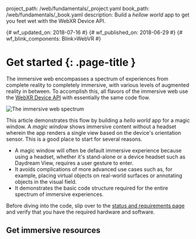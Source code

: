project_path: /web/fundamentals/_project.yaml
book_path: /web/fundamentals/_book.yaml
description: Build a <em>hellow world</em> app to get you feet wet with the WebXR Device API.

{# wf_updated_on: 2018-07-16 #}
{# wf_published_on: 2018-06-29 #}
{# wf_blink_components: Blink>WebVR #}

# Get started {: .page-title }

The immersive web encompasses a spectrum of experiences from complete reality to completely immersive, with various levels of augmented reality in between. To accomplish this, all flavors of the immersive web use the [WebXR Device API](https://immersive-web.github.io/webxr-reference/webxr-device-api/) with essentially the same code flow.

![The immersive web spectrum](/web/fundamentals/immersive/images/immersive-spectrum.png)

This article demonstrates this flow by building a _hello world_ app for a magic window. A _magic window_ shows immersive content without a headset wherein the app renders a single view based on the device's orientation sensor. This is a good place to start for several reasons.

* A magic window will often be default immersive experience because using a headset, whether it's stand-alone or a device headset such as Daydream View, requires a user gesture to enter.
* It avoids complications of more advanced use cases such as, for example, placing virtual objects on real-world surfaces or annotating objects in the visual field.
* It demonstrates the basic code structure required for the entire spectrum of  immersive experiences.

Before diving into the code, slip over to the [status and requirements page](status-requirements) and verify that you have the required hardware and software.

## Get immersive resources
